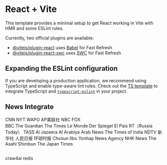 # React + Vite

This template provides a minimal setup to get React working in Vite with HMR and some ESLint rules.

Currently, two official plugins are available:

- [@vitejs/plugin-react](https://github.com/vitejs/vite-plugin-react/blob/main/packages/plugin-react/README.md) uses [Babel](https://babeljs.io/) for Fast Refresh
- [@vitejs/plugin-react-swc](https://github.com/vitejs/vite-plugin-react-swc) uses [SWC](https://swc.rs/) for Fast Refresh

## Expanding the ESLint configuration

If you are developing a production application, we recommend using TypeScript and enable type-aware lint rules. Check out the [TS template](https://github.com/vitejs/vite/tree/main/packages/create-vite/template-react-ts) to integrate TypeScript and [`typescript-eslint`](https://typescript-eslint.io) in your project.


## News Integrate
CNN NYT WAPO AP美联社 NBC FOX   
BBC The Guardian The Times
Le Monde Der Spiegel El País
RT（Russia Today） TASS 
Al Jazeera Al Arabiya Arab News
The Times of India NDTV
新华社 人民日报 环球时报
Chosun Ilbo Yonhap News Agency
NHK News  The Asahi Shimbun The Japan Times 

## 
craw4ai
redis
